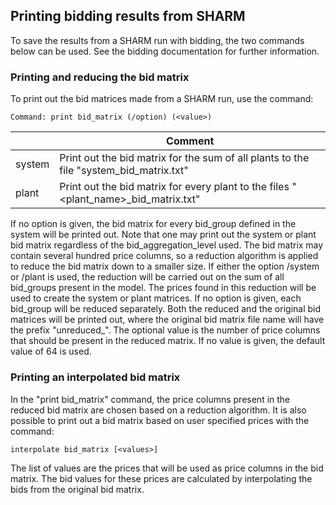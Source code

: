 ## Printing bidding results from SHARM
To save the results from a SHARM run with bidding, the two commands below can be used. See the bidding documentation for further information.

### Printing and reducing the bid matrix
To print out the bid matrices made from a SHARM run, use the command:
```
Command: print bid_matrix (/option) (<value>)
```

|<option>|Comment|
|---|---|
|system|Print out the bid matrix for the sum of all plants to the file "system_bid_matrix.txt"|
|plant|Print out the bid matrix for every plant to the files "<plant_name>_bid_matrix.txt"|

If no option is given, the bid matrix for every bid_group defined in the system will be printed out. Note that one may print out the system or plant bid matrix regardless of the bid_aggregation_level used. The bid matrix may contain several hundred price columns, so a reduction algorithm is applied to reduce the bid matrix down to a smaller size. If either the option /system or /plant is used, the reduction will be carried out on the sum of all bid_groups present in the model. The prices found in this reduction will be used to create the system or plant matrices. If no option is given, each bid_group will be reduced separately. Both the reduced and the original bid matrices will be printed out, where the original bid matrix file name will have the prefix "unreduced_". The optional value is the number of price columns that should be present in the reduced matrix. If no value is given, the default value of 64 is used.

### Printing an interpolated bid matrix
In the "print bid_matrix" command, the price columns present in the reduced bid matrix are chosen based on a reduction algorithm. It is also possible to print out a bid matrix based on user specified prices with the command:
```
interpolate bid_matrix [<values>]
```

The list of values are the prices that will be used as price columns in the bid matrix. The bid values for these prices are calculated by interpolating the bids from the original bid matrix.